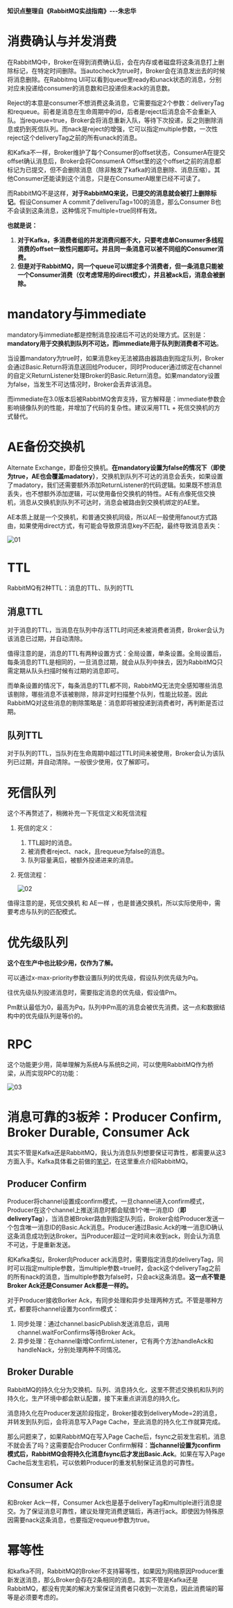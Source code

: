 **知识点整理自《RabbitMQ实战指南》---朱忠华**

# 消费确认与并发消费

在RabbitMQ中，Broker在得到消费确认后，会在内存或者磁盘将这条消息打上删除标记，在特定时间删除。当autocheck为true时，Broker会在消息发出去的时候将消息删除。在Rabbitmq UI可以看到queue里ready和unack状态的消息，分别对应未投递给consumer的消息数和已投递但未ack的消息数。

Reject的本意是consumer不想消费这条消息，它需要指定2个参数：deliveryTag和requeue。前者是消息在生命周期中的id，后者是reject后消息会不会重新入队。当requeue=true，Broker会将消息重新入队，等待下次投递，反之则删除消息或扔到死信队列。而nack是reject的增强，它可以指定multiple参数，一次性reject这个deliveryTag之前的所有unack的消息。

和Kafka不一样，Broker维护了每个Consumer的offset状态，ConsumerA在提交offset确认消息后，Broker会将ConsumerA Offset里的这个offset之前的消息都标记为已提交，但不会删除消息（除非触发了kafka的消息删除、消息压缩）。其他Consumer还能读到这个消息，只是在ConsumerA眼里已经不可读了。

而RabbitMQ不是这样，**对于RabbitMQ来说，已提交的消息就会被打上删除标记**。假设Consumer A commit了deliveruTag=100的消息，那么Consumer B也不会读到这条消息，这种情况下multiple=true同样有效。

**也就是说：**

1. **对于Kafka，多消费者组的并发消费问题不大，只要考虑单Consumer多线程消费的offset一致性问题即可。并且同一条消息可以被不同组的Consumer消费。**
2. **但是对于RabbitMQ，同一个queue可以绑定多个消费者，但一条消息只能被一个Consumer消费（仅考虑常用的direct模式），并且被ack后，消息会被删除。**

# mandatory与immediate

mandatory与immediate都是控制消息投递后不可达的处理方式。区别是：**mandatory用于交换机到队列不可达，而immediate用于队列到消费者不可达**。

当设置mandatory为true时，如果消息key无法被路由器路由到指定队列，Broker会通过Basic.Return将消息送回给Producer，同时Producer通过绑定在channel的自定义ReturnListener处理Broker的Basic.Return消息。如果mandatory设置为false，当发生不可达情况时，Broker会丢弃该消息。

而immediate在3.0版本后被RabbitMQ舍弃支持，官方解释是：immediate参数会影响镜像队列的性能，并增加了代码的复杂性。建议采用TTL + 死信交换机的方式替代。

# AE备份交换机

Alternate Exchange，即备份交换机。**在mandatory设置为false的情况下（即使为true，AE也会覆盖madatory）**，交换机到队列不可达的消息会丢失，如果设置了madatory，我们还需要额外添加ReturnListener的代码逻辑。如果既不想消息丢失，也不想额外添加逻辑，可以使用备份交换机的特性。AE有点像死信交换机，消息从交换机到队列不可达时，消息会被路由到交换机绑定的AE里。

AE本质上就是一个交换机，和普通交换机同级，所以AE一般使用fanout方式路由，如果使用direct方式，有可能会导致原消息key不匹配，最终导致消息丢失：

![01](01-进阶整理.assets/01.jpg)

# TTL

RabbitMQ有2种TTL：消息的TTL、队列的TTL

## 消息TTL

对于消息的TTL，当消息在队列中存活TTL时间还未被消费者消费，Broker会认为该消息已过期，并自动清除。

值得注意的是，消息的TTL有两种设置方式：全局设置，单条设置。全局设置后，每条消息的TTL是相同的，一旦消息过期，就会从队列中抹去，因为RabbitMQ只需定期从队头扫描时候有过期的消息即可。

而单条设置的情况下，每条消息的TTL都不同，RabbitMQ无法完全感知哪些消息该剔除，哪些消息不该被剔除，除非定时扫描整个队列，性能比较差。因此RabbitMQ对这些消息的剔除策略是：消息即将被投递到消费者时，再判断是否过期。

## 队列TTL

对于队列的TTL，当队列在生命周期中超过TTL时间未被使用，Broker会认为该队列已过期，并自动清除。一般很少使用，仅了解即可。

# 死信队列

这个不再赘述了，稍微补充一下死信定义和死信流程

1. 死信的定义：

   1. TTL超时的消息。
   2. 被消费者reject、nack，且requeue为false的消息。
   3. 队列容量满后，被额外投递进来的消息。

2. 死信流程：

   ![02](01-进阶整理.assets/02.jpg)

值得注意的是，死信交换机 和 AE一样 ，也是普通交换机，所以实际使用中，需要考虑与队列的匹配模式。

# 优先级队列

**这个在生产中也比较少用，仅作为了解。**

可以通过x-max-priority参数设置队列的优先级，假设队列优先级为Pq。

往优先级队列投递消息时，需要指定消息的优先级，假设值Pm。

Pm默认最低为0，最高为Pq，队列中Pm高的消息会被优先消费。这一点和数据结构中的优先级队列是等价的。

# RPC

这个功能更少用，简单理解为系统A与系统B之间，可以使用RabbitMQ作为桥梁，从而实现RPC的功能：

![03](01-进阶整理.assets/03.jpg)

# 消息可靠的3板斧：Producer Confirm, Broker Durable, Consumer Ack

其实不管是Kafka还是RabbitMQ，我认为消息队列想要保证可靠性，都需要从这3方面入手。Kafka具体看之前做的[笔记](https://github.com/9029HIME/Kafka_Note/blob/master/src/mds/02%20kafka%E7%9A%84%E6%B6%88%E6%81%AF%E4%B8%A2%E5%A4%B1.md)，在这里重点介绍RabbitMQ。

## Producer Confirm

Producer将channel设置成confirm模式，一旦channel进入confirm模式，Producer在这个channel上推送消息时都会赋值1个唯一消息ID（**即deliveryTag**），当消息被Broker路由到指定队列后，Broker会给Producer发送一个包含唯一消息ID的Basic.Ack消息。Producer通过Basic.Ack的唯一消息ID确认这条消息成功到达Broker。当Producer超过一定时间未收到ack，则会认为消息不可达，于是重新发送。

和Kafka类似，Broker向Producer ack消息时，需要指定消息的deliveryTag，同时可以指定multiple参数，当multiple参数=true时，会ack这个deliveryTag之前的所有nack的消息，当multiple参数为false时，只会ack这条消息。**这一点不管是Broker Ack还是Consumer Ack都是一样的。**

对于Producer接收Borker Ack，有同步处理和异步处理两种方式。不管是哪种方式，都要将channel设置为confirm模式：

1. 同步处理：通过channel.basicPublish发送消息后，调用channel.waitForConfirms等待Broker Ack。
2. 异步处理：在channel新增ConfirmListener，它有两个方法handleAck和handleNack，分别处理两种不同情况。

## Broker Durable

RabbitMQ的持久化分为交换机、队列、消息持久化，这里不赘述交换机和队列的持久化，生产环境中都会默认配置，接下来重点讲消息的持久化。

消息持久化在Producer发送阶段指定，Broker接收到deliveryMode=2的消息，并转发到队列后，会将消息写入Page Cache，至此消息的持久化工作就算完成。

那么问题来了，如果RabbitMQ在写入Page Cache后，fsync之前发生宕机，消息不就会丢了吗？这需要配合Producer Confirm解释：**当channel设置为confirm模式后，RabbitMQ会将持久化消息fsync后才发出Basic.Ack**。如果在写入Page Cache后发生宕机，可以依赖Producer的重发机制保证消息的可靠性。

## Consumer Ack

和Broker Ack一样，Consumer Ack也是基于deliveryTag和multiple进行消息提交。为了保证消息可靠性，建议处理完消费逻辑后，再进行ack。即使因为特殊原因需要nack这条消息，也要指定requeue参数为true。

# 幂等性

和kafka不同，RabbitMQ的Broker不支持幂等性，如果因为网络原因Producer重新发送消息，那么Broker会存在2条相同的消息。其实不管是Kafka还是RabbitMQ，都没有完美的解决方案保证消费者只收到一次消息，因此消费端的幂等是必须要考虑的。

